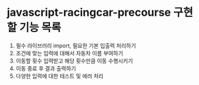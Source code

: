# javascript-racingcar-precourse 구현할 기능 목록


1. 필수 라이브러리 import, 필요한 기본 입출력 처리하기
2. 조건에 맞는 입력에 대해서 자동차 이름 부여하기
3. 이동할 횟수 입력받고 해당 횟수만큼 이동 수행시키기
4. 이동 종료 후 결과 출력하기
5. 다양한 입력에 대한 테스트 및 에러 처리
   
